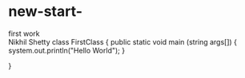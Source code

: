 # new-start-
first work 
<br>
Nikhil Shetty 
class FirstClass {
    public static void main (string args[]) {
        system.out.println("Hello World");
    }

    
}

